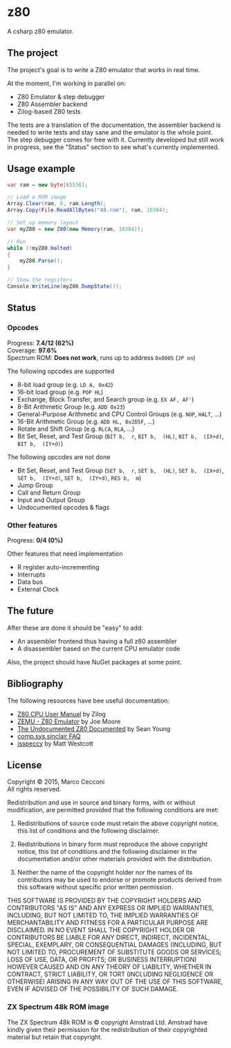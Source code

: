 # z80
A csharp z80 emulator.

## The project

The project's goal is to write a Z80 emulator that works in real time.

At the moment, I'm working in parallel on:

* Z80 Emulator & step debugger
* Z80 Assembler backend
* Zilog-based Z80 tests

The tests are a translation of the documentation, the assembler backend is needed to write tests and stay sane and the emulator is the whole point. The step debugger comes for free with it. Currently developed but still work in progress, see the "Status" section to see what's currently implemented.

## Usage example

```csharp
var ram = new byte[65536];

// Load a ROM image
Array.Clear(ram, 0, ram.Length);
Array.Copy(File.ReadAllBytes("48.rom"), ram, 16384);

// Set up memory layout
var myZ80 = new Z80(new Memory(ram, 16384));

// Run
while (!myZ80.Halted)
{
    myZ80.Parse();
}

// Show the registers
Console.WriteLine(myZ80.DumpState());
```

## Status

### Opcodes

Progress: **7.4/12 (62%)**  
Coverage: **97.6%**  
Spectrum ROM: **Does not work**, runs up to address `0x0005` (`JP nn`)

The following opcodes are supported

* 8-bit load group (e.g. `LD A, 0x42`)
* 16-bit load group (e.g. `POP HL`)
* Exchange, Block Transfer, and Search group (e.g. `EX AF, AF'`)
* 8-Bit Arithmetic Group (e.g. `ADD 0x23`)
* General-Purpose Arithmetic and CPU Control Groups (e.g. `NOP`, `HALT`, ...)
* 16-Bit Arithmetic Group (e.g. `ADD HL, 0x2D5F`, ...)
* Rotate and Shift Group (e.g. `RLCA`, `RLA`, ...)
* Bit Set, Reset, and Test Group (`BIT b,  r`, `BIT b,  (HL)`, `BIT b,  (IX+d)`, `BIT b,  (IY+d)`)

The following opcodes are not done

* Bit Set, Reset, and Test Group (`SET b,  r`, `SET b,  (HL)`, `SET b,  (IX+d)`, `SET b,  (IY+d)`, `SET b,  (IY+d)`, `RES b,  m`)
* Jump Group
* Call and Return Group
* Input and Output Group
* Undocumented opcodes & flags

### Other features

Progress: **0/4 (0%)**

Other features that need implementation

* R register auto-incrementing
* Interrupts
* Data bus
* External Clock

## The future

After these are done it should be "easy" to add:

* An assembler frontend thus having a full z80 assembler
* A disassembler based on the current CPU emulator code

Also, the project should have NuGet packages at some point.

## Bibliography

The following resources have bee useful documentation:

* [Z80 CPU User Manual](http://www.zilog.com/manage_directlink.php?filepath=docs/z80/um0080) by Zilog
* [ZEMU - Z80 Emulator](http://www.z80.info/zip/zemu.zip) by Joe Moore
* [The Undocumented Z80 Documented](http://www.myquest.nl/z80undocumented/z80-documented-v0.91.pdf) by Sean Young
* [comp.sys.sinclair FAQ](http://www.worldofspectrum.org/faq/reference/z80reference.htm)
* [jsspeccy](https://github.com/gasman/jsspeccy) by Matt Westcott

## License

Copyright &copy; 2015, Marco Cecconi  
All rights reserved.

Redistribution and use in source and binary forms, with or without modification, are permitted provided that the following conditions are met:

1. Redistributions of source code must retain the above copyright notice, this list of conditions and the following disclaimer.

2. Redistributions in binary form must reproduce the above copyright notice, this list of conditions and the following disclaimer in the documentation and/or other materials provided with the distribution.

3. Neither the name of the copyright holder nor the names of its contributors may be used to endorse or promote products derived from this software without specific prior written permission.

THIS SOFTWARE IS PROVIDED BY THE COPYRIGHT HOLDERS AND CONTRIBUTORS "AS IS" AND ANY EXPRESS OR IMPLIED WARRANTIES, INCLUDING, BUT NOT LIMITED TO, THE IMPLIED WARRANTIES OF MERCHANTABILITY AND FITNESS FOR A PARTICULAR PURPOSE ARE DISCLAIMED. IN NO EVENT SHALL THE COPYRIGHT HOLDER OR CONTRIBUTORS BE LIABLE FOR ANY DIRECT, INDIRECT, INCIDENTAL, SPECIAL, EXEMPLARY, OR CONSEQUENTIAL DAMAGES (INCLUDING, BUT NOT LIMITED TO, PROCUREMENT OF SUBSTITUTE GOODS OR SERVICES; LOSS OF USE, DATA, OR PROFITS; OR BUSINESS INTERRUPTION) HOWEVER CAUSED AND ON ANY THEORY OF LIABILITY, WHETHER IN CONTRACT, STRICT LIABILITY, OR TORT (INCLUDING NEGLIGENCE OR OTHERWISE) ARISING IN ANY WAY OUT OF THE USE OF THIS SOFTWARE, EVEN IF ADVISED OF THE POSSIBILITY OF SUCH DAMAGE.

### ZX Spectrum 48k ROM image

The ZX Spectrum 48k ROM is &copy; copyright Amstrad Ltd. Amstrad have kindly given their permission for the redistribution of their copyrighted material but retain that copyright.